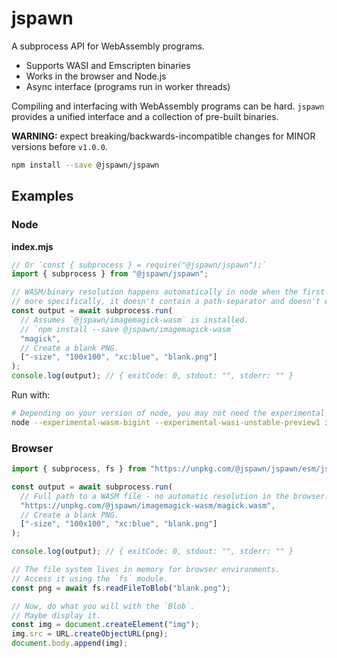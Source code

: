 # jspawn

A subprocess API for WebAssembly programs.

- Supports WASI and Emscripten binaries
- Works in the browser and Node.js
- Async interface (programs run in worker threads)

Compiling and interfacing with WebAssembly programs can be hard. `jspawn` provides a unified interface and a collection of pre-built binaries.

**WARNING:** expect breaking/backwards-incompatible changes for MINOR versions before `v1.0.0`.

```sh
npm install --save @jspawn/jspawn
```

## Examples

### Node

**index.mjs**

```javascript
// Or `const { subprocess } = require("@jspawn/jspawn");`
import { subprocess } from "@jspawn/jspawn";

// WASM/binary resolution happens automatically in node when the first argument isn't a path -
// more specifically, it doesn't contain a path-separator and doesn't end with `.wasm`.
const output = await subprocess.run(
  // Assumes `@jspawn/imagemagick-wasm` is installed.
  // `npm install --save @jspawn/imagemagick-wasm`
  "magick",
  // Create a blank PNG.
  ["-size", "100x100", "xc:blue", "blank.png"]
);
console.log(output); // { exitCode: 0, stdout: "", stderr: "" }
```

Run with:

```sh
# Depending on your version of node, you may not need the experimental flags.
node --experimental-wasm-bigint --experimental-wasi-unstable-preview1 index.mjs
```

### Browser

```javascript
import { subprocess, fs } from "https://unpkg.com/@jspawn/jspawn/esm/jspawn.mjs";

const output = await subprocess.run(
  // Full path to a WASM file - no automatic resolution in the browser.
  "https://unpkg.com/@jspawn/imagemagick-wasm/magick.wasm",
  // Create a blank PNG.
  ["-size", "100x100", "xc:blue", "blank.png"]
);

console.log(output); // { exitCode: 0, stdout: "", stderr: "" }

// The file system lives in memory for browser environments.
// Access it using the `fs` module.
const png = await fs.readFileToBlob("blank.png");

// Now, do what you will with the `Blob`.
// Maybe display it.
const img = document.createElement("img");
img.src = URL.createObjectURL(png);
document.body.append(img);
```

